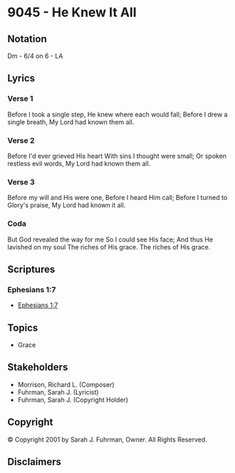 # 9045 - He Knew It All

## Notation

Dm - 6/4 on 6 - LA

## Lyrics

### Verse 1

Before I took a single step, He knew where each would fall; Before I drew a single breath, My Lord had known them all.

### Verse 2

Before I'd ever grieved His heart With sins I thought were small; Or spoken restless evil words, My Lord had known them all.

### Verse 3

Before my will and His were one, Before I heard Him call; Before I turned to Glory's praise, My Lord had known it all.

### Coda

But God revealed the way for me So I could see His face; And thus He lavished on my soul The riches of His grace. The riches of His grace.


## Scriptures

### Ephesians 1:7

- [Ephesians 1:7](https://www.biblegateway.com/passage/?search=Ephesians%201%3A7)


## Topics

- Grace

## Stakeholders

- Morrison, Richard L. (Composer)
- Fuhrman, Sarah J. (Lyricist)
- Fuhrman, Sarah J. (Copyright Holder)

## Copyright

© Copyright 2001 by Sarah J. Fuhrman, Owner. All Rights Reserved.


## Disclaimers


